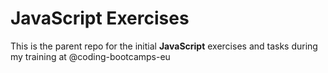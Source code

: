 # JavaScript Exercises

This is the parent repo for the initial <b>JavaScript</b> exercises and tasks
during my training at @coding-bootcamps-eu
